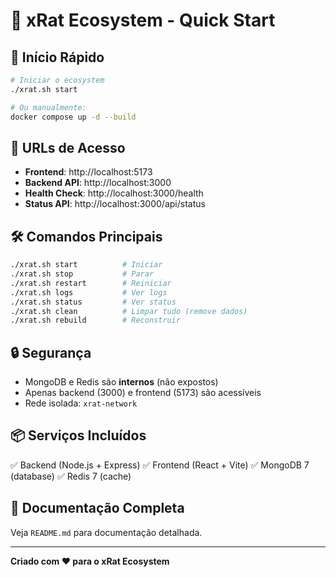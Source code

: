 # 🐀 xRat Ecosystem - Quick Start

## 🚀 Início Rápido

```bash
# Iniciar o ecosystem
./xrat.sh start

# Ou manualmente:
docker compose up -d --build
```

## 📍 URLs de Acesso

- **Frontend**: http://localhost:5173
- **Backend API**: http://localhost:3000
- **Health Check**: http://localhost:3000/health
- **Status API**: http://localhost:3000/api/status

## 🛠️ Comandos Principais

```bash
./xrat.sh start          # Iniciar
./xrat.sh stop           # Parar
./xrat.sh restart        # Reiniciar
./xrat.sh logs           # Ver logs
./xrat.sh status         # Ver status
./xrat.sh clean          # Limpar tudo (remove dados)
./xrat.sh rebuild        # Reconstruir
```

## 🔒 Segurança

- MongoDB e Redis são **internos** (não expostos)
- Apenas backend (3000) e frontend (5173) são acessíveis
- Rede isolada: `xrat-network`

## 📦 Serviços Incluídos

✅ Backend (Node.js + Express)
✅ Frontend (React + Vite)
✅ MongoDB 7 (database)
✅ Redis 7 (cache)

## 📖 Documentação Completa

Veja `README.md` para documentação detalhada.

---

**Criado com ❤️ para o xRat Ecosystem**
